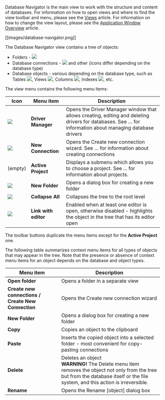 Database Navigator is the main view to work with the structure and content of databases. For information on how to open views and where to find the view toolbar and menu, please see the [Views](https://github.com/serge-rider/dbeaver/wiki/Views) article. For information on how to change the view layout, please see the [Application Window Overview](https://github.com/serge-rider/dbeaver/wiki/Application-Window-Overview) article.

[[images/database-navigator.png]]

The Database Navigator view contains a tree of objects:
* Folders - <img src="https://www.dropbox.com/s/kxehrqzy14u88d4/Connection%20folder%20icon.png?raw=1">
* Database connections - <img src="https://www.dropbox.com/s/vcoyyh5ygds38qe/Connections%20icons.png?raw=1"> and other (icons differ depending on the database type)
* Database objects - various depending on the database type, such as Tables <img src="https://www.dropbox.com/s/f4dsi8knfu62v7k/Table%20icon.png?raw=1">, Views <img src="https://www.dropbox.com/s/2plf0fwwaorw82l/View%20icon.png?raw=1">, Columns <img src="https://www.dropbox.com/s/wxffh1j7sd8m2sp/Column%20icons.png?raw=1">, Indexes <img src="https://www.dropbox.com/s/bkegxqbvrohucqq/Index%20icon.png?raw=1">, etc.

The view menu contains the following menu items:

Icon|Menu item|Description
----|---------|-----------
<img src="https://www.dropbox.com/s/iwa48qjl029pkzh/Driver%20Manager%20icon.png?raw=1"> |**Driver Manager**|Opens the Driver Manager window that allows creating, editing and deleting drivers for databases. See … for information about managing database drivers
<img src="https://www.dropbox.com/s/dkysg3skiwl2n9e/New%20connection%20icon.png?raw=1"> |**New Connection**|Opens the Create new connection wizard. See … for information about creating connections
(empty) | **Active Project** |Displays a submenu which allows you to choose a project. See ... for information about projects.
<img src="https://www.dropbox.com/s/pg9eoar3zkyymem/New%20Folder%20icon.png?raw=1"> |**New Folder** |Opens a dialog box for creating a new folder
<img src="https://www.dropbox.com/s/jg92vpaegfm8alz/Collapse%20All%20icon.png?raw=1"> | **Collapse All** |Collapses the tree to the root level
<img src="https://www.dropbox.com/s/8ctcn4vmkfex5zt/Link%20with%20editor%20icon.png?raw=1"> | **Link with editor** | Enabled when at least one editor is open, otherwise disabled - highlights the object in the tree that has its editor open

The toolbar buttons duplicate the menu items except for the **Active Project** one.

The following table summarizes context menu items for all types of objects that may appear in the tree. Note that the presence or absence of context menu items for an object depends on the database and object types.

Menu item|Description
---------|-----------
**Open folder**|Opens a folder in a separate view
**Create new connections / Create New Connection**|Opens the Create new connection wizard
**New Folder**|Opens a dialog box for creating a new folder
**Copy**|Copies an object to the clipboard 
**Paste**|Inserts the copied object into a selected folder - most convenient for copy-pasting connections
**Delete**|Deletes an object<br/> **WARNING!** The Delete menu item removes the object not only from the tree but from the database itself or the file system, and this action is irreversible. 
**Rename**|Opens the Rename [object] dialog box
